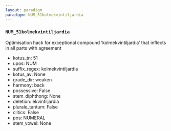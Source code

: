 ```yaml
---
layout: paradigm
paradigm: NUM_51kolmekvintiljardia
---
```

### ` NUM_51kolmekvintiljardia `

Optimisation hack for exceptional compound ’kolmekvintiljardia’ that inflects in all parts with agreement
* kotus_tn: 51
* upos: NUM
* suffix_regex: kolmekvintiljardia
* kotus_av: None
* grade_dir: weaken
* harmony: back
* possessive: False
* stem_diphthong: None
* deletion: ekvintiljardia
* plurale_tantum: False
* clitics: False
* pos: NUMERAL
* stem_vowel: None
